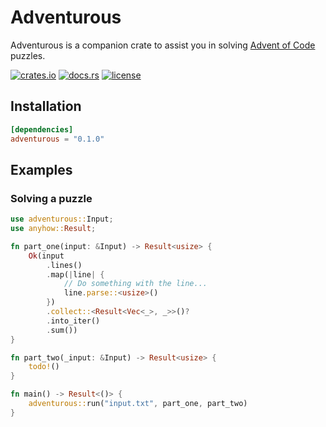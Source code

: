 # Adventurous

Adventurous is a companion crate to assist you in solving [Advent of Code](https://adventofcode.com) puzzles.

[![crates.io](https://img.shields.io/crates/v/adventurous.svg)](https://crates.io/crates/adventurous)
[![docs.rs](https://docs.rs/adventurous/badge.svg)](https://docs.rs/adventurous)
[![license](https://img.shields.io/crates/l/adventurous.svg)](https://github.com/maxdeviant/adventurous/blob/main/LICENSE)

## Installation

```toml
[dependencies]
adventurous = "0.1.0"
```

## Examples

### Solving a puzzle

```rust no_run
use adventurous::Input;
use anyhow::Result;

fn part_one(input: &Input) -> Result<usize> {
    Ok(input
        .lines()
        .map(|line| {
            // Do something with the line...
            line.parse::<usize>()
        })
        .collect::<Result<Vec<_>, _>>()?
        .into_iter()
        .sum())
}

fn part_two(_input: &Input) -> Result<usize> {
    todo!()
}

fn main() -> Result<()> {
    adventurous::run("input.txt", part_one, part_two)
}
```
